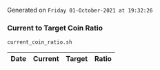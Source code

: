 Generated on `Friday 01-October-2021 at 19:32:26`

### Current to Target Coin Ratio
`current_coin_ratio.sh`

Date|Current|Target|Ratio
---|---|---|---
